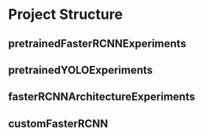 # Project Structure

## pretrainedFasterRCNNExperiments


## pretrainedYOLOExperiments

## fasterRCNNArchitectureExperiments

## customFasterRCNN
